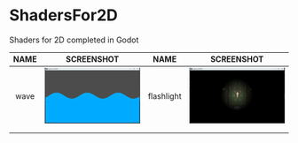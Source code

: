 # ShadersFor2D

Shaders for 2D completed in Godot

| NAME | SCREENSHOT                     | NAME       | SCREENSHOT                       |
|:----:| ------------------------------ |:----------:|:--------------------------------:|
| wave | ![wave](.screenshots/wave.png) | flashlight | ![](.screenshots/flashlight.png) |
|      |                                |            |                                  |
|      |                                |            |                                  |
